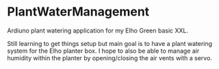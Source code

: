 # PlantWaterManagement
Ardiuno plant watering application for my Elho Green basic XXL.

Still learning to get things setup but main goal is to have a plant watering system for the Elho planter box. 
I hope to also be able to manage air humidity within the planter by opening/closing the air vents with a servo.
